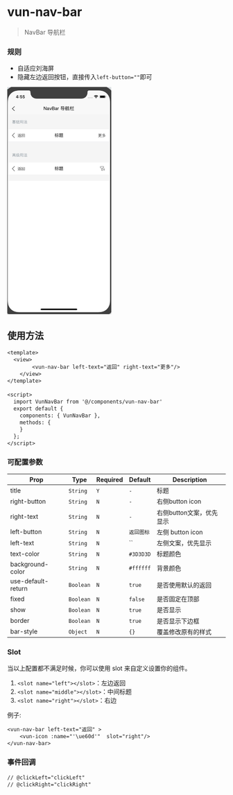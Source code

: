 # vun-nav-bar 

> NavBar 导航栏

### 规则
- 自适应刘海屏
- 隐藏左边返回按钮，直接传入`left-button=""`即可

<img src="/static/gif/navbar.jpg?raw=true" width="240"/>

## 使用方法

```vue
<template>
  <view>
		<vun-nav-bar left-text="返回" right-text="更多"/>
	</view>
</template>

<script>
  import VunNavBar from '@/components/vun-nav-bar'
  export default {
    components: { VunNavBar },
    methods: {
    }
  };
</script>
```


### 可配置参数

| Prop | Type | Required | Default | Description |
|-------------|------------|--------|-----|-----|
| title | `String` |`Y`| `-` | 标题 |
| right-button | `String` |`N`| `-` | 右侧button icon |
| right-text | `String` |`N`| `-` | 右侧button文案，优先显示|
| left-button | `String` |`N`| `返回图标` |  左侧 button icon|
| left-text | `String` |`N`| `` |  左侧文案，优先显示|
| text-color | `String` |`N`| `#3D3D3D` | 标题颜色 |
| background-color | `String` |`N`| `#ffffff` | 背景颜色 |
| use-default-return | `Boolean` |`N`| `true` | 是否使用默认的返回 |
| fixed | `Boolean` | `N` |`false`| 是否固定在顶部 |
| show | `Boolean` | `N` |`true`| 是否显示 |
| border | `Boolean` | `N` |`true`| 是否显示下边框 |
| bar-style | `Object` | `N`|`{}` | 覆盖修改原有的样式 |

### Slot
当以上配置都不满足时候，你可以使用 slot 来自定义设置你的组件。 

1. `<slot name="left"></slot>`：左边返回
2. `<slot name="middle"></slot>`：中间标题
3. `<slot name="right"></slot>`：右边

例子:
```
<vun-nav-bar left-text="返回" >
	<vun-icon :name="'\ue60d'"  slot="right"/>
</vun-nav-bar>
```

### 事件回调

```
// @clickLeft="clickLeft"
// @clickRight="clickRight"
```

